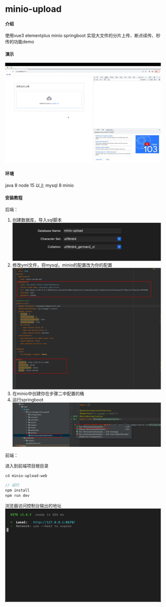 # minio-upload

#### 介绍
使用vue3 elementplus minio springboot 实现大文件的分片上传、断点续传、秒传的功能demo


#### 演示
![输入图片说明](images/demo.gif)

#### 环境
java 8
node 15 以上
mysql 8
minio

#### 安装教程

后端：
1. 创建数据库，导入sql脚本
![输入图片说明](images/create-db.png)
2. 修改yml文件，将mysql，minio的配置改为你的配置
![输入图片说明](images/yml-config.png)
3. 在minio中创建你在步骤二中配置的桶
4. 运行springboot
![输入图片说明](images/run.png)

前端：

进入到前端项目根目录
```
cd minio-upload-web
```

``` javascript
// 运行
npm install
npm run dev
```
浏览器访问控制台输出的地址
![输入图片说明](images/run-web.png)


